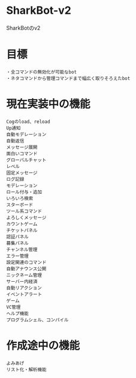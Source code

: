 # SharkBot-v2
SharkBotのv2

# 目標
```
・全コマンドの無効化が可能なbot
・ネタコマンドから管理コマンドまで幅広く取りそろえたbot
```

# 現在実装中の機能
```
Cogのload、reload
Up通知
自動モデレーション
自動返信
メッセージ展開
面白いコマンド
グローバルチャット
レベル
固定メッセージ
ログ記録
モデレーション
ロール付与・追加
いろいろ検索
スターボード
ツール系コマンド
よろしくメッセージ
カウントゲーム
チケットパネル
認証パネル
募集パネル
チャンネル管理
エラー管理
設定関連のコマンド
自動アナウンス公開
ニックネーム管理
サーバー内経済
自動リアクション
イベントアラート
ゲーム
VC管理
ヘルプ機能
プログラムシェル、コンパイル
```

# 作成途中の機能
```
よみあげ
リスト化・解析機能
```